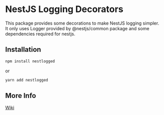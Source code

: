 # NestJS Logging Decorators

This package provides some decorations to make NestJS logging simpler.  
It only uses Logger provided by @nestjs/common package and some dependencies required for nestjs.

## Installation

```sh
npm install nestlogged
```

or

```sh
yarn add nestlogged
```

## More Info

[Wiki](https://nestlogged.psw.kr)